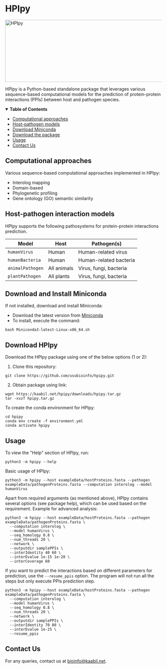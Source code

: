 # HPIpy  

<img src="https://kaabil.net/hpipy/downloads/homepage.png" alt="HPIpy" width="1000" height="200">

HPIpy is a Python-based standalone package that leverages various sequence-based computational models for the prediction of protein-protein interactions (PPIs) between host and pathogen species.  

<details open><summary><b>Table of Contents</b></summary>  

  - [Computational approaches](#computation)
  - [Host-pathogen models](#ppi-models)  
  - [Download Miniconda](#miniconda)  
  - [Download the package](#package)  
  - [Usage](#usage)  
  - [Contact Us](#contact)

</details>  


## Computational approaches <a name="computation"></a>  
Various sequence-based computational approaches implemented in HPIpy:  
- Interolog mapping  
- Domain-based  
- Phylogenetic profiling  
- Gene ontology (GO) semantic similarity


## Host-pathogen interaction models <a name="ppi-models"></a>  
HPIpy supports the following pathosystems for protein-protein interactions prediction.  

| Model | Host | Pathogen(s) |
|------------|-------|--------------|
|`humanVirus`| Human | Human-related virus |
|`humanBacteria`| Human | Human-related bacteria |
|`animalPathogen`| All animals | Virus, fungi, bacteria |
|`plantPathogen`| All plants | Virus, fungi, bacteria |


## Download and Install Miniconda <a name="miniconda"></a>    
If not installed, download and install Miniconda:  
- Download the latest version from [Miniconda](https://docs.anaconda.com/free/miniconda/)  
- To install, execute the command:
```
bash Miniconda3-latest-Linux-x86_64.sh
```  


## Download HPIpy <a name="package"></a>  
Download the HPIpy package using one of the below options (1 or 2):  
1. Clone this repository:
```
git clone https://github.com/usubioinfo/hpipy.git
```  
2. Obtain package using link:
```
wget https://kaabil.net/hpipy/downloads/hpipy.tar.gz
tar -xvzf hpipy.tar.gz
```  

To create the conda environment for HPIpy:  
```
cd hpipy
conda env create -f environment.yml
conda activate hpipy
```


## Usage <a name="usage"></a>  
To view the "Help" section of HPIpy, run:
```
python3 -m hpipy --help
```

Basic usage of HPIpy:  
```
python3 -m hpipy --host exampleData/hostProteins.fasta --pathogen exampleData/pathogenProteins.fasta --computation interolog --model humanVirus
```

Apart from required arguments (as mentioned above), HPIpy contains several options (see package help), which can be used based on the requirement. Example for advanced analysis:  
```
python3 -m hpipy --host exampleData/hostProteins.fasta --pathogen exampleData/pathogenProteins.fasta \
  --computation interolog \
  --model humanVirus \
  --seq_homology 0.8 \
  --num_threads 20 \
  --network \
  --outputdir samplePPIs \
  --interIdentity 40 60 \
  --interEvalue 1e-15 1e-20 \
  --interCoverage 60
```

If you want to predict the interactions based on different parameters for prediction, use the `--resume_ppis` option. The program will not run all the steps but only execute PPIs prediction step.
```
python3 -m hpipy --host exampleData/hostProteins.fasta --pathogen exampleData/pathogenProteins.fasta \
  --computation interolog \
  --model humanVirus \
  --seq_homology 0.8 \
  --num_threads 20 \
  --network \
  --outputdir samplePPIs \
  --interIdentity 70 80 \
  --interEvalue 1e-25 \
  --resume_ppis
```


## Contact Us <a name="contact"></a>  
For any queries, contact us at [bioinfo@kaabil.net](mailto:raghav.kataria@usu.edu).  
